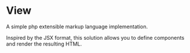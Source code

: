 # View
A simple php extensible markup language implementation.

Inspired by the JSX format, this solution allows you to define components and render the resulting HTML.
